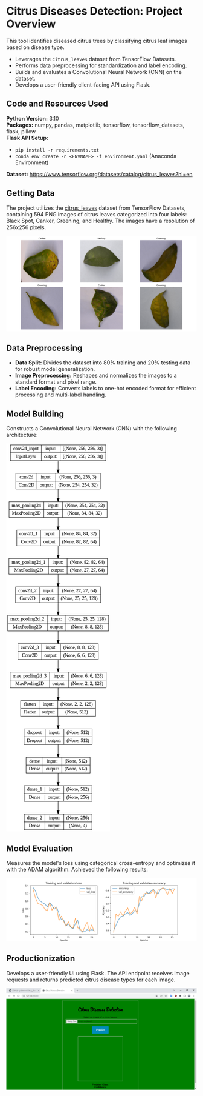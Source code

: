 # Citrus Diseases Detection: Project Overview  
This tool identifies diseased citrus trees by classifying citrus leaf images based on disease type.

- Leverages the `citrus_leaves` dataset from TensorFlow Datasets.
- Performs data preprocessing for standardization and label encoding.
- Builds and evaluates a Convolutional Neural Network (CNN) on the dataset.
- Develops a user-friendly client-facing API using Flask.


## Code and Resources Used 
**Python Version:** 3.10  
**Packages:** numpy, pandas, matplotlib, tensorflow, tensorflow_datasets, flask, pillow  
**Flask API Setup:**
- ```pip install -r requirements.txt```  
- ```conda env create -n <ENVNAME> -f environment.yaml``` (Anaconda Environment)
  
**Dataset:** https://www.tensorflow.org/datasets/catalog/citrus_leaves?hl=en


## Getting Data
The project utilizes the <a href="https://www.tensorflow.org/datasets/catalog/citrus_leaves?hl=en">citrus_leaves</a> dataset from TensorFlow Datasets, containing 594 PNG images of citrus leaves categorized into four labels: Black Spot, Canker, Greening, and Healthy. The images have a resolution of 256x256 pixels.

![alt text](https://github.com/polaternez/citrus-diseases-detection/blob/master/reports/figures/train_images.png "Train images")


## Data Preprocessing
- **Data Split:** Divides the dataset into 80% training and 20% testing data for robust model generalization.
- **Image Preprocessing:** Reshapes and normalizes the images to a standard format and pixel range.
- **Label Encoding:** Converts labels to one-hot encoded format for efficient processing and multi-label handling.


## Model Building 
Constructs a Convolutional Neural Network (CNN) with the following architecture:


![alt text](https://github.com/polaternez/citrus-diseases-detection/blob/master/reports/figures/model.png "Convolutional Neural Network(CNN)")


## Model Evaluation 
Measures the model's loss using categorical cross-entropy and optimizes it with the ADAM algorithm. Achieved the following results:


![alt text](https://github.com/polaternez/citrus-diseases-detection/blob/master/reports/figures/model_evaluation.png "Model Performances")


## Productionization 
Develops a user-friendly UI using Flask. The API endpoint receives image requests and returns predicted citrus disease types for each image.


![alt text](https://github.com/polaternez/citrus-diseases-detection/blob/master/reports/figures/flask-api.png "Citrus Diseases Detection API")







